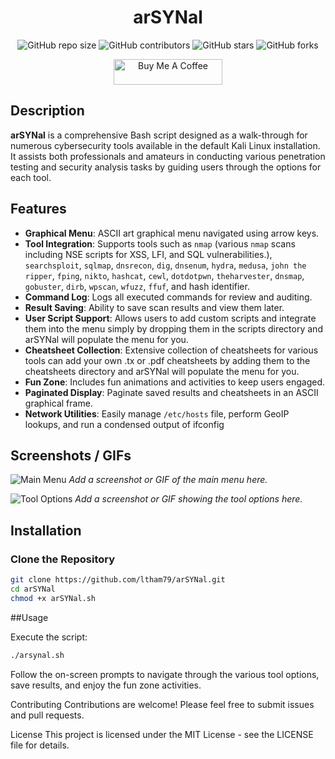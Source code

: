 <div align="center">
  
# arSYNal

![GitHub repo size](https://img.shields.io/github/repo-size/ltham79/arsynal)
![GitHub contributors](https://img.shields.io/github/contributors/ltham79/arsynal)
![GitHub stars](https://img.shields.io/github/stars/ltham79/arsynal?style=social)
![GitHub forks](https://img.shields.io/github/forks/ltham79/arsynal?style=social)
</br>
<img src="https://komarev.com/ghpvc/?username=your-github-username&style=flat-square&color=blue" alt=""/>

<a href="https://www.buymeacoffee.com/psiber_syn" target="_blank"><img src="https://cdn.buymeacoffee.com/buttons/default-orange.png" alt="Buy Me A Coffee" height="41" width="174"></a>

</div>

## Description

**arSYNal** is a comprehensive Bash script designed as a walk-through for numerous cybersecurity tools available in the default Kali Linux installation. It assists both professionals and amateurs in conducting various penetration testing and security analysis tasks by guiding users through the options for each tool. 

## Features

- **Graphical Menu**: ASCII art graphical menu navigated using arrow keys.
- **Tool Integration**: Supports tools such as `nmap` (various `nmap` scans including NSE scripts for XSS, LFI, and SQL vulnerabilities.), `searchsploit`, `sqlmap`, `dnsrecon`, `dig`, `dnsenum`, `hydra`, `medusa`, `john the ripper`, `fping`, `nikto`, `hashcat`, `cewl`, `dotdotpwn`, `theharvester`, `dnsmap`, `gobuster`, `dirb`, `wpscan`, `wfuzz`, `ffuf`, and hash identifier.
- **Command Log**: Logs all executed commands for review and auditing.
- **Result Saving**: Ability to save scan results and view them later.
- **User Script Support**: Allows users to add custom scripts and integrate them into the menu simply by dropping them in the scripts directory and arSYNal will populate the menu for you.
- **Cheatsheet Collection**: Extensive collection of cheatsheets for various tools can add your own .tx or .pdf cheatsheets by adding them to the cheatsheets directory and arSYNal will populate the menu for you.
- **Fun Zone**: Includes fun animations and activities to keep users engaged.
- **Paginated Display**: Paginate saved results and cheatsheets in an ASCII graphical frame.
- **Network Utilities**: Easily manage `/etc/hosts` file, perform GeoIP lookups, and run a condensed output of ifconfig

## Screenshots / GIFs

![Main Menu](#)
*Add a screenshot or GIF of the main menu here.*

![Tool Options](#)
*Add a screenshot or GIF showing the tool options here.*

## Installation

### Clone the Repository

```bash
git clone https://github.com/ltham79/arSYNal.git
cd arSYNal
chmod +x arSYNal.sh
```
##Usage

Execute the script:

```bash
./arsynal.sh
```

Follow the on-screen prompts to navigate through the various tool options, save results, and enjoy the fun zone activities.

Contributing
Contributions are welcome! Please feel free to submit issues and pull requests.

License
This project is licensed under the MIT License - see the LICENSE file for details.
